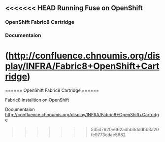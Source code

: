 <<<<<<< HEAD
Running Fuse on OpenShift
-------------------------

### OpenShift Fabric8 Cartridge
### Documentaion
(http://confluence.chnoumis.org/display/INFRA/Fabric8+OpenShift+Cartridge)
=======
====== OpenShift Fabric8 Cartridge ======
 
Fabric8 installtion on OpenShift

Documentaion
http://confluence.chnoumis.org/display/INFRA/Fabric8+OpenShift+Cartridge
>>>>>>> 5d5d7620e662adbb3dddbb3a20fe9773cdae5682
